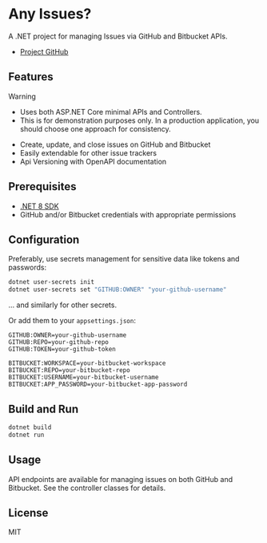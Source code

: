 # Any Issues?

A .NET project for managing Issues via GitHub and Bitbucket APIs.
- [Project GitHub](https://github.com/PrzemekJurewicz/any-issues)

## Features

> [!WARNING]
> - Uses both ASP.NET Core minimal APIs and Controllers.
> - This is for demonstration purposes only. In a production application, you should choose one approach for consistency.

- Create, update, and close issues on GitHub and Bitbucket
- Easily extendable for other issue trackers
- Api Versioning with OpenAPI documentation

## Prerequisites

- [.NET 8 SDK](https://dotnet.microsoft.com/download)
- GitHub and/or Bitbucket credentials with appropriate permissions

## Configuration

Preferably, use secrets management for sensitive data like tokens and passwords:

```bash
dotnet user-secrets init
dotnet user-secrets set "GITHUB:OWNER" "your-github-username"
```
… and similarly for other secrets.

Or add them to your `appsettings.json`:

```
GITHUB:OWNER=your-github-username
GITHUB:REPO=your-github-repo
GITHUB:TOKEN=your-github-token

BITBUCKET:WORKSPACE=your-bitbucket-workspace
BITBUCKET:REPO=your-bitbucket-repo
BITBUCKET:USERNAME=your-bitbucket-username
BITBUCKET:APP_PASSWORD=your-bitbucket-app-password
```

## Build and Run

```bash
dotnet build
dotnet run
```

## Usage

API endpoints are available for managing issues on both GitHub and Bitbucket. See the controller classes for details.

## License

MIT
